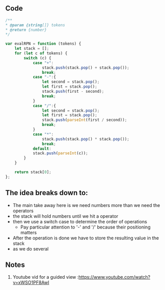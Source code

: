 ## Code
``` js
/**
* @param {string[]} tokens
* @return {number}
*/

var evalRPN = function (tokens) {
	let stack = [];
	for (let c of tokens) {
		switch (c) {
			case "+":
				stack.push(stack.pop() + stack.pop());
				break;
			case "-":{
				let second = stack.pop();
				let first = stack.pop();
				stack.push(first - second);
				break;
			}
			case "/":{
				let second = stack.pop();
				let first = stack.pop();
				stack.push(parseInt(first / second));
				break;
			}
			case "*":
				stack.push(stack.pop() * stack.pop());
				break;
			default:
			stack.push(parseInt(c));
		}
	}

	return stack[0];
};
```

## The idea breaks down to:
- The main take away here is we need numbers more than we need the operators
- the stack will hold numbers until we hit a operator
- then we use a switch case to determine the order of operations
	- Pay particular attention to '-' and '/' because their positioning matters
- After the operation is done we have to store the resulting value in the stack
- as we do several 

## Notes
1. Youtube vid for a guided view :https://www.youtube.com/watch?v=xWSO1PF8AwI